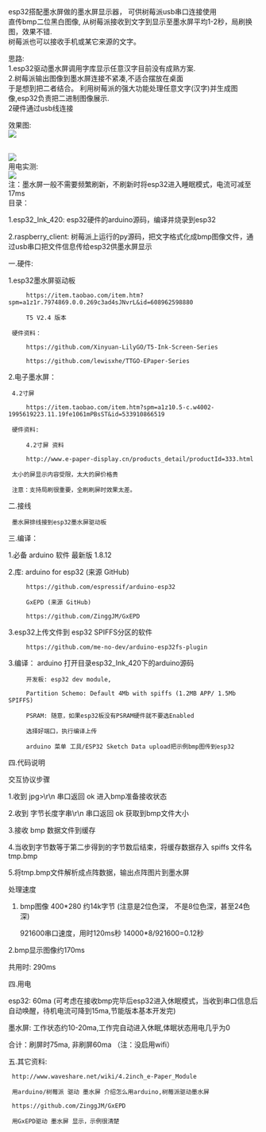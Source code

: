 
esp32搭配墨水屏做的墨水屏显示器， 可供树莓派usb串口连接使用  <br/>
直传bmp二位黑白图像, 从树莓派接收到文字到显示至墨水屏平均1-2秒，局刷换图，效果不错.<br/>
树莓派也可以接收手机或某它来源的文字。<br/>

思路:  <br/>
1.esp32驱动墨水屏调用字库显示任意汉字目前没有成熟方案. <br/>
2.树莓派输出图像到墨水屏连接不紧凑,不适合摆放在桌面<br/>
于是想到把二者结合。 利用树莓派的强大功能处理任意文字(汉字)并生成图像,esp32负责把二进制图像展示.<br/>
2硬件通过usb线连接<br/>

效果图:
<br/>
<img src= 'https://raw.githubusercontent.com/lixy123/esp32_Ink-esp32-/master/ink_3.jpg' /> 

<br/>
<img src= 'https://raw.githubusercontent.com/lixy123/esp32_Ink-esp32-/master/ink_1.jpg' /> 
<br/>
用电实测:
<br/>
<img src= 'https://raw.githubusercontent.com/lixy123/esp32_Ink-esp32-/master/ink_2.jpg' /> 
<br/>
 注：墨水屏一般不需要频繁刷新，不刷新时将esp32进入睡眠模式，电流可减至17ms
 <br/>
 目录：
 
 1.esp32_Ink_420: esp32硬件的arduino源码，编译并烧录到esp32
 
 2.raspberry_client: 树莓派上运行的py源码，把文字格式化成bmp图像文件，通过usb串口把文件信息传给esp32供墨水屏显示
 
 
  一.硬件:

  1.esp32墨水屏驱动板

         https://item.taobao.com/item.htm?spm=a1z1r.7974869.0.0.269c3ad4sJNvrL&id=608962598880

         T5 V2.4 版本      

     硬件资料：

         https://github.com/Xinyuan-LilyGO/T5-Ink-Screen-Series

         https://github.com/lewisxhe/TTGO-EPaper-Series      

  2.电子墨水屏：

     4.2寸屏

         https://item.taobao.com/item.htm?spm=a1z10.5-c.w4002-1995619223.11.19fe1061mPBsST&id=533910866519

     硬件资料:

         4.2寸屏 资料

         http://www.e-paper-display.cn/products_detail/productId=333.html

     太小的屏显示内容受限，太大的屏价格贵

     注意：支持局刷很重要，全刷刷屏时效果太差。

  二.接线

     墨水屏排线接到esp32墨水屏驱动板

  三.编译：

  1.必备 arduino 软件 最新版 1.8.12

  2.库:  arduino for esp32 (来源 GitHub)

         https://github.com/espressif/arduino-esp32

         GxEPD (来源 GitHub)

         https://github.com/ZinggJM/GxEPD

  3.esp32上传文件到 esp32 SPIFFS分区的软件

         https://github.com/me-no-dev/arduino-esp32fs-plugin

  3.编译：
         arduino 打开目录esp32_Ink_420下的arduino源码

         开发板: esp32 dev module,

         Partition Schemo: Default 4Mb with spiffs (1.2MB APP/ 1.5Mb SPIFFS)

         PSRAM: 随意，如果esp32板没有PSRAM硬件就不要选Enabled

         选择好端口，执行编译上传

         arduino 菜单 工具/ESP32 Sketch Data upload把示例bmp图传到esp32

  四.代码说明

  交互协议步骤

  1.收到 jpg>\r\n   串口返回 ok 进入bmp准备接收状态

  2.收到 字节长度字串\r\n 串口返回 ok 获取到bmp文件大小

  3.接收 bmp 数据文件到缓存 

  4.当收到字节数等于第二步得到的字节数后结束，将缓存数据存入 spiffs 文件名tmp.bmp

  5.将tmp.bmp文件解析成点阵数据，输出点阵图片到墨水屏

  处理速度

  1. bmp图像 400*280 约14k字节 (注意是2位色深， 不是8位色深，甚至24色深)

     921600串口速度，用时120ms秒   14000*8/921600=0.12秒

  2.bmp显示图像约170ms

  共用时: 290ms

  四.用电

  esp32: 60ma (可考虑在接收bmp完毕后esp32进入休眠模式，当收到串口信息后自动唤醒，待机电流可降到15ma,节能版本基本开发完)

  墨水屏: 工作状态约10-20ma,工作完自动进入休眠,体眠状态用电几乎为0

  合计：刷屏时75ma, 非刷屏60ma （注：没启用wifi）

  五.其它资料:          

     http://www.waveshare.net/wiki/4.2inch_e-Paper_Module

     用arduino/树莓派 驱动 墨水屏 介绍怎么用arduino,树莓派驱动墨水屏

     https://github.com/ZinggJM/GxEPD

     用GxEPD驱动 墨水屏 显示，示例很清楚
